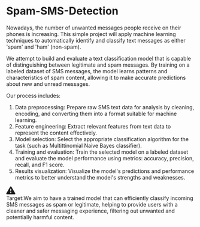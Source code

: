 # Spam-SMS-Detection
Nowadays, the number of unwanted messages people receive on their phones is increasing. This simple project will apply machine learning techniques to automatically identify and classify text messages as either 'spam' and 'ham' (non-spam).

We attempt to build and evaluate a text classification model that is capable of distinguishing between legitimate and spam messages. By training on a labeled dataset of SMS messages, the model learns patterns and characteristics of spam content, allowing it to make accurate predictions about new and unread messages.

Our process includes:
1. Data preprocessing: Prepare raw SMS text data for analysis by cleaning, encoding, and converting them into a format suitable for machine learning.
2. Feature engineering: Extract relevant features from text data to represent the content effectively.
3. Model selection: Select the appropriate classification algorithm for the task (such as Multittinomial Naive Bayes classifier).
4. Training and evaluation: Train the selected model on a labeled dataset and evaluate the model performance using metrics: accuracy, precision, recall, and F1 score.
5. Results visualization: Visualize the model's predictions and performance metrics to better understand the model's strengths and weaknesses.

<div class="alert alert-primary d-flex align-items-center" role="alert">
  <svg xmlns="http://www.w3.org/2000/svg" width="24" height="24" fill="currentColor" class="bi bi-exclamation-triangle-fill flex-shrink-0 me-2" viewBox="0 0 16 16" role="img" aria-label="Warning:">
    <path d="M8.982 1.566a1.13 1.13 0 0 0-1.96 0L.165 13.233c-.457.778.091 1.767.98 1.767h13.713c.889 0 1.438-.99.98-1.767L8.982 1.566zM8 5c.535 0 .954.462.9.995l-.35 3.507a.552.552 0 0 1-1.1 0L7.1 5.995A.905.905 0 0 1 8 5zm.002 6a1 1 0 1 1 0 2 1 1 0 0 1 0-2z"/>
  </svg>
  <div>
    Target:We aim to have a trained model that can efficiently classify incoming SMS messages as spam or legitimate, helping to provide users with a cleaner and safer messaging experience, filtering out unwanted and potentially harmful content.
  </div>
</div>
